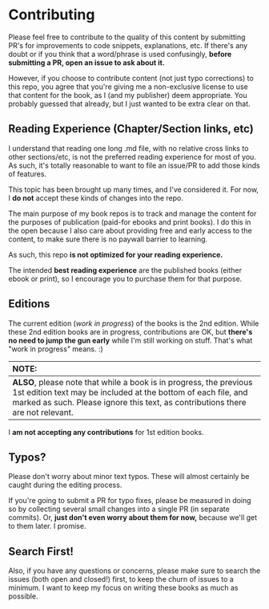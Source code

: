 # Contributing

Please feel free to contribute to the quality of this content by submitting PR's for improvements to code snippets, explanations, etc. If there's any doubt or if you think that a word/phrase is used confusingly, **before submitting a PR, open an issue to ask about it.**

However, if you choose to contribute content \(not just typo corrections\) to this repo, you agree that you're giving me a non-exclusive license to use that content for the book, as I \(and my publisher\) deem appropriate. You probably guessed that already, but I just wanted to be extra clear on that.

## Reading Experience \(Chapter/Section links, etc\)

I understand that reading one long .md file, with no relative cross links to other sections/etc, is not the preferred reading experience for most of you. As such, it's totally reasonable to want to file an issue/PR to add those kinds of features.

This topic has been brought up many times, and I've considered it. For now, I **do not** accept these kinds of changes into the repo.

The main purpose of my book repos is to track and manage the content for the purposes of publication \(paid-for ebooks and print books\). I do this in the open because I also care about providing free and early access to the content, to make sure there is no paywall barrier to learning.

As such, this repo **is not optimized for your reading experience.**

The intended **best reading experience** are the published books \(either ebook or print\), so I encourage you to purchase them for that purpose.

## Editions

The current edition \(_work in progress_\) of the books is the 2nd edition. While these 2nd edition books are in progress, contributions are OK, but **there's no need to jump the gun early** while I'm still working on stuff. That's what "work in progress" means. :\)

| NOTE: |
| :--- |
| **ALSO**, please note that while a book is in progress, the previous 1st edition text may be included at the bottom of each file, and marked as such. Please ignore this text, as contributions there are not relevant. |

I **am not accepting any contributions** for 1st edition books.

## Typos?

Please don't worry about minor text typos. These will almost certainly be caught during the editing process.

If you're going to submit a PR for typo fixes, please be measured in doing so by collecting several small changes into a single PR \(in separate commits\). Or, **just don't even worry about them for now,** because we'll get to them later. I promise.

## Search First!

Also, if you have any questions or concerns, please make sure to search the issues \(both open and closed!\) first, to keep the churn of issues to a minimum. I want to keep my focus on writing these books as much as possible.

